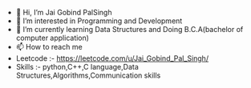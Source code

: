 - 👋 Hi, I’m Jai Gobind PalSingh
- 👀 I’m interested in Programming and Development
- 🌱 I’m currently learning Data Structures and Doing B.C.A(bachelor of computer application)
- 📫 How to reach me
- Leetcode :- https://leetcode.com/u/Jai_Gobind_Pal_Singh/
- Skills :- python,C++,C language,Data Structures,Algorithms,Communication skills
